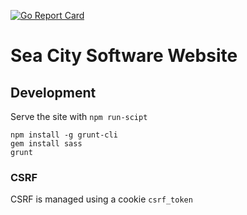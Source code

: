 [![Go Report Card](https://goreportcard.com/badge/github.com/seacitysoftware/website-sea-city-software)](https://goreportcard.com/report/github.com/seacitysoftware/website-sea-city-software)

# Sea City Software Website


## Development
Serve the site with `npm run-scipt`

```
npm install -g grunt-cli
gem install sass
grunt
```

### CSRF 
CSRF is managed using a cookie `csrf_token`